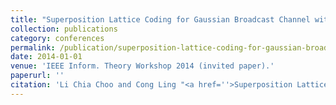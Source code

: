 ```yaml
---
title: "Superposition Lattice Coding for Gaussian Broadcast Channel with Confidential Message"
collection: publications
category: conferences
permalink: /publication/superposition-lattice-coding-for-gaussian-broadcast-channel-with-confidential-message
date: 2014-01-01
venue: 'IEEE Inform. Theory Workshop 2014 (invited paper).'
paperurl: ''
citation: 'Li Chia Choo and Cong Ling "<a href=''>Superposition Lattice Coding for Gaussian Broadcast Channel with Confidential Message</a>", IEEE Inform. Theory Workshop 2014 (invited paper).'
---
```

